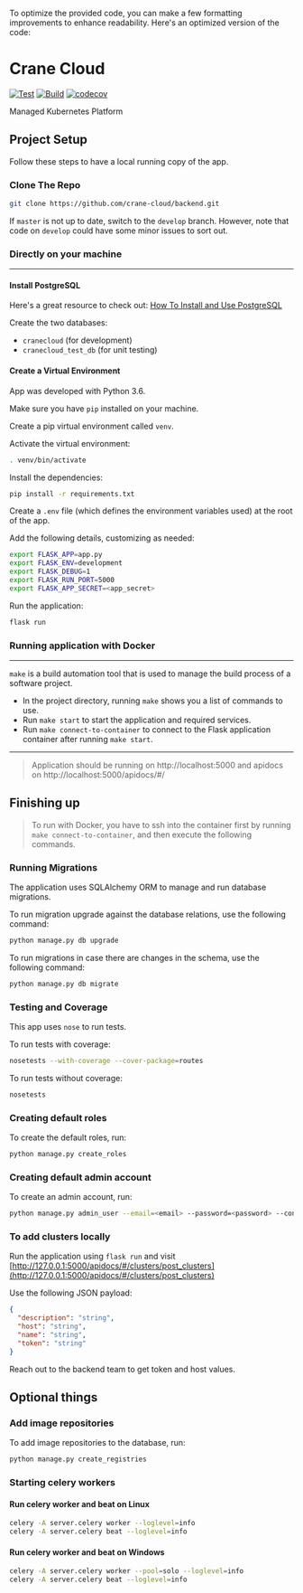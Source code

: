 To optimize the provided code, you can make a few formatting improvements to enhance readability. Here's an optimized version of the code:

# Crane Cloud

[![Test](https://github.com/crane-cloud/backend/actions/workflows/test.yml/badge.svg)](https://github.com/crane-cloud/backend/actions/workflows/test.yml)
[![Build](https://github.com/crane-cloud/backend/actions/workflows/staging.yml/badge.svg)](https://github.com/crane-cloud/backend/actions/workflows/staging.yml)
[![codecov](https://codecov.io/gh/crane-cloud/backend/branch/develop/graph/badge.svg?token=kkuF1X6MWx)](https://codecov.io/gh/crane-cloud/backend)

Managed Kubernetes Platform

## Project Setup

Follow these steps to have a local running copy of the app.

### Clone The Repo

```bash
git clone https://github.com/crane-cloud/backend.git
```

If `master` is not up to date, switch to the `develop` branch. However, note that code on `develop` could have some minor issues to sort out.

### Directly on your machine
---
#### Install PostgreSQL

Here's a great resource to check out: [How To Install and Use PostgreSQL](https://www.digitalocean.com/community/tutorials/how-to-install-and-use-postgresql-on-ubuntu-18-04)

Create the two databases:
- `cranecloud` (for development)
- `cranecloud_test_db` (for unit testing)

#### Create a Virtual Environment

App was developed with Python 3.6.

Make sure you have `pip` installed on your machine.

Create a pip virtual environment called `venv`.

Activate the virtual environment:

```bash
. venv/bin/activate
```

Install the dependencies:

```bash
pip install -r requirements.txt
```

Create a `.env` file (which defines the environment variables used) at the root of the app.

Add the following details, customizing as needed:

```bash
export FLASK_APP=app.py
export FLASK_ENV=development
export FLASK_DEBUG=1
export FLASK_RUN_PORT=5000
export FLASK_APP_SECRET=<app_secret>
```

Run the application:

```bash
flask run
```

### Running application with Docker
---
`make` is a build automation tool that is used to manage the build process of a software project.

- In the project directory, running `make` shows you a list of commands to use.
- Run `make start` to start the application and required services.
- Run `make connect-to-container` to connect to the Flask application container after running `make start`.


---
> Application should be running on http://localhost:5000 and apidocs on http://localhost:5000/apidocs/#/
<!-- --- -->
## Finishing up

>To run with Docker, you have to ssh into the container first by running `make connect-to-container`, and then execute the following commands.

### Running Migrations

The application uses SQLAlchemy ORM to manage and run database migrations.

To run migration upgrade against the database relations, use the following command:

```bash
python manage.py db upgrade
```

To run migrations in case there are changes in the schema, use the following command:

```bash
python manage.py db migrate
```

### Testing and Coverage

This app uses `nose` to run tests.

To run tests with coverage:

```bash
nosetests --with-coverage --cover-package=routes
```

To run tests without coverage:

```bash
nosetests
```

### Creating default roles

To create the default roles, run:

```bash
python manage.py create_roles
```

### Creating default admin account

To create an admin account, run:

```bash
python manage.py admin_user --email=<email> --password=<password> --confirm_password=<password>
```

### To add clusters locally

Run the application using `flask run` and visit [http://127.0.0.1:5000/apidocs/#/clusters/post_clusters](http://127.0.0.1:5000/apidocs/#/clusters/post_clusters)

Use the following JSON payload:

```json
{
  "description": "string",
  "host": "string",
  "name": "string",
  "token": "string"
}
```

Reach out to the backend team to get token and host values.

## Optional things
### Add image repositories

To add image repositories to the database, run:

```bash
python manage.py create_registries
```
### Starting celery workers 
#### Run celery worker and beat on Linux

```bash
celery -A server.celery worker --loglevel=info
celery -A server.celery beat --loglevel=info
```

#### Run celery worker and beat on Windows

```bash
celery -A server.celery worker --pool=solo --loglevel=info
celery -A server.celery beat --loglevel=info
```
